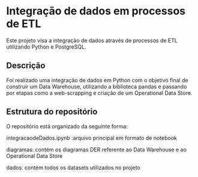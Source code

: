 ﻿# Integração de dados em processos de ETL
Este projeto visa a integração de dados através de processos de ETL utilizando Python e PostgreSQL.

## Descrição
Foi realizado uma integração de dados em Python com o objetivo final de construir um Data Warehouse, utilizando a biblioteca pandas e passando por etapas como a web-scrapping e criação de um Operational Data Store.

## Estrutura do repositório
O repositório está organizado da seguinte forma:

integracaodeDados.ipynb :arquivo principal em formato de notebook

diagramas: contém os diagramas DER referente ao Data Warehouse e ao Operational Data Store

dados: contém todos os datasets utilizados no projeto